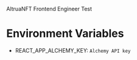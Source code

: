 AltruaNFT Frontend Engineer Test

# Environment Variables

-   REACT_APP_ALCHEMY_KEY: `Alchemy API key`
